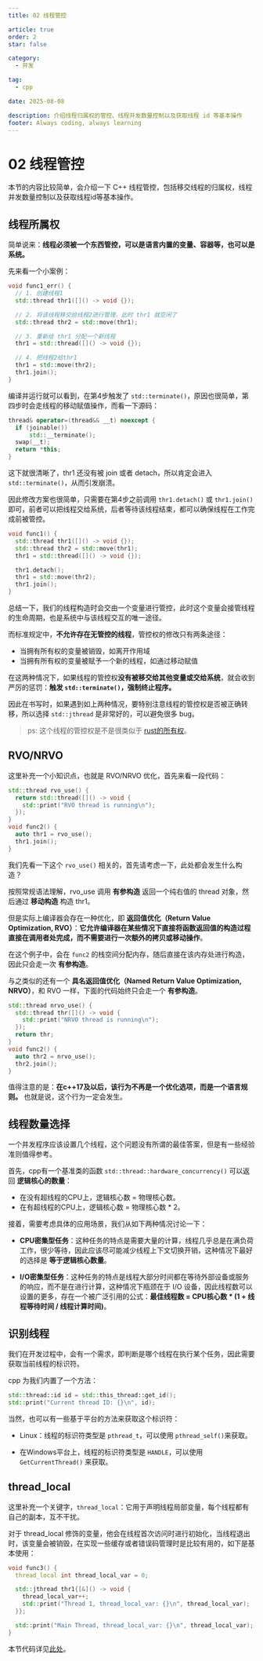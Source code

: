 ```yaml
---
title: 02 线程管控

article: true
order: 2
star: false

category:
  - 并发

tag:
  - cpp

date: 2025-08-08

description: 介绍线程归属权的管控、线程并发数量控制以及获取线程 id 等基本操作
footer: Always coding, always learning
---
```


<!-- more -->

# 02 线程管控

本节的内容比较简单，会介绍一下 C++ 线程管控，包括移交线程的归属权，线程并发数量控制以及获取线程id等基本操作。

## 线程所属权

简单说来：**线程必须被一个东西管控，可以是语言内置的变量、容器等，也可以是系统。**

先来看一个小案例：

```cpp
void func1_err() {
  // 1. 创建线程1
  std::thread thr1([]() -> void {});

  // 2. 将该线程移交给线程2进行管理，此时 thr1 就空闲了
  std::thread thr2 = std::move(thr1);

  // 3. 重新给 thr1 分配一个新线程
  thr1 = std::thread([]() -> void {});

  // 4. 把线程2给thr1
  thr1 = std::move(thr2);
  thr1.join();
}
```

编译并运行就可以看到，在第4步触发了 `std::terminate()`，原因也很简单，第四步时会走线程的移动赋值操作，而看一下源码：

```cpp
thread& operator=(thread&& __t) noexcept {
  if (joinable())
      std::__terminate();
  swap(__t);
  return *this;
}
```

这下就很清晰了，thr1 还没有被 join 或者 detach，所以肯定会进入 `std::terminate()`，从而引发崩溃。

因此修改方案也很简单，只需要在第4步之前调用 `thr1.detach()` 或 `thr1.join()` 即可，前者可以把线程交给系统，后者等待该线程结束，都可以确保线程在工作完成前被管控。

```cpp
void func1() {
  std::thread thr1([]() -> void {});
  std::thread thr2 = std::move(thr1);
  thr1 = std::thread([]() -> void {});

  thr1.detach();
  thr1 = std::move(thr2);
  thr1.join();
}
```

总结一下，我们的线程构造时会交由一个变量进行管控，此时这个变量会接管线程的生命周期，也是系统中与该线程交互的唯一途径。

而标准规定中，**不允许存在无管控的线程**，管控权的修改只有两条途径：

- 当拥有所有权的变量被销毁，如离开作用域
- 当拥有所有权的变量被赋予一个新的线程，如通过移动赋值

在这两种情况下，如果线程的管控权**没有被移交给其他变量或交给系统**，就会收到严厉的惩罚：**触发 `std::terminate()`，强制终止程序。**

因此在书写时，如果遇到如上两种情况，要特别注意线程的管控权是否被正确转移，所以选择 `std::jthread` 是非常好的，可以避免很多 bug。

> ps: 这个线程的管控权是不是很类似于 [rust的所有权](https://kbchulan.github.io/ClBlogs/blogs-main/rust/05-rust.html#%E6%89%80%E6%9C%89%E6%9D%83%E5%8E%9F%E5%88%99)。

## RVO/NRVO

这里补充一个小知识点，也就是 RVO/NRVO 优化，首先来看一段代码：

```cpp
std::thread rvo_use() {
  return std::thread([]() -> void {
    std::print("RVO thread is running\n");
  });
}
void func2() {
  auto thr1 = rvo_use();
  thr1.join();
}
```

我们先看一下这个 `rvo_use()` 相关的，首先请考虑一下，此处都会发生什么构造？

按照常规语法理解，rvo_use 调用 **有参构造** 返回一个纯右值的 thread 对象，然后通过 **移动构造** 构造 thr1。

但是实际上编译器会存在一种优化，即 **返回值优化（Return Value Optimization, RVO）**：**它允许编译器在某些情况下直接将函数返回值的构造过程直接在调用者处完成，而不需要进行一次额外的拷贝或移动操作**。

在这个例子中，会在 `func2` 的栈空间分配内存，随后直接在该内存处进行构造，因此只会走一次 **有参构造**。

与之类似的还有一个 **具名返回值优化（Named Return Value Optimization, NRVO）**，和 RVO 一样，下面的代码始终只会走一个 **有参构造**。

```cpp
std::thread nrvo_use() {
  std::thread thr([]() -> void {
    std::print("NRVO thread is running\n");
  });
  return thr;
}
void func2() {
  auto thr2 = nrvo_use();
  thr2.join();
}
```

值得注意的是：**在c++17及以后，该行为不再是一个优化选项，而是一个语言规则。** 也就是说，这个行为一定会发生。

## 线程数量选择

一个并发程序应该设置几个线程，这个问题没有所谓的最佳答案，但是有一些经验准则值得参考。

首先，cpp有一个基准类的函数 `std::thread::hardware_concurrency()` 可以返回 **逻辑核心的数量**：

- 在没有超线程的CPU上，逻辑核心数 = 物理核心数。
- 在有超线程的CPU上，逻辑核心数 = 物理核心数 * 2。

接着，需要考虑具体的应用场景，我们从如下两种情况讨论一下：

- **CPU密集型任务**：这种任务的特点是需要大量的计算，线程几乎总是在满负荷工作，很少等待，因此应该尽可能减少线程上下文切换开销，这种情况下最好的选择是 **等于逻辑核心数量**。

- **I/O密集型任务**：这种任务的特点是线程大部分时间都在等待外部设备或服务的响应，而不是在进行计算，这种情况下瓶颈在于 I/O 设备，因此线程数可以设置的更多，存在一个被广泛引用的公式：**最佳线程数 = CPU核心数 * (1 + 线程等待时间 / 线程计算时间)**。

## 识别线程

我们在开发过程中，会有一个需求，即判断是哪个线程在执行某个任务，因此需要获取当前线程的标识符。

cpp 为我们内置了一个方法：

```cpp
std::thread::id id = std::this_thread::get_id();
std::print("Current thread ID: {}\n", id);
```

当然，也可以有一些基于平台的方法来获取这个标识符：

- Linux：线程的标识符类型是 `pthread_t`，可以使用 `pthread_self()`来获取。

- 在Windows平台上，线程的标识符类型是 `HANDLE`，可以使用 `GetCurrentThread()` 来获取。

## thread_local

这里补充一个关键字，`thread_local`：它用于声明线程局部变量，每个线程都有自己的副本，互不干扰。

对于 thread_local 修饰的变量，他会在线程首次访问时进行初始化，当线程退出时，该变量会被销毁，在实现一些缓存或者错误码管理时是比较有用的，如下是基本使用：

```cpp
void func3() {
  thread_local int thread_local_var = 0;

  std::jthread thr1{[&]() -> void {
    thread_local_var++;
    std::print("Thread 1, thread_local_var: {}\n", thread_local_var);  // 1
  }};

  std::print("Main Thread, thread_local_var: {}\n", thread_local_var); // 0
}
```

本节代码详见[此处](https://github.com/KBchulan/ClBlogs-Src/blob/main/blogs-main/concurrent/02-thread-control/main.cc)。
